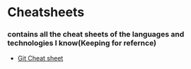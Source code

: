 # Cheatsheets

### contains all the cheat sheets of the languages and technologies I know(Keeping for refernce)


- [Git Cheat sheet](./git-cheat-sheet.pdf)



